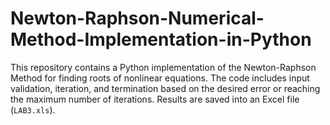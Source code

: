 # Newton-Raphson-Numerical-Method-Implementation-in-Python
This repository contains a Python implementation of the Newton-Raphson Method for finding roots of nonlinear equations. The code includes input validation, iteration, and termination based on the desired error or reaching the maximum number of iterations. Results are saved into an Excel file (`LAB3.xls`).
